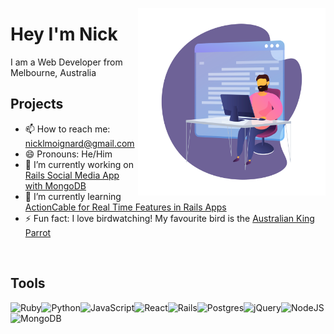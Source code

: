 

<img src="https://github.com/NickMoignard/NickMoignard/blob/main/animated-working-header.svg?raw=true" alt='' width="300" height="300" align='right'></img>
# Hey I'm Nick
I am a Web Developer from Melbourne, Australia

## Projects

- 📫 How to reach me: nicklmoignard@gmail.com
- 😄 Pronouns:  He/Him
- 🔭 I’m currently working on [Rails Social Media App with MongoDB](https://www.github.com/nickmoignard/chat)
- 🌱 I’m currently learning [ActionCable for Real Time Features in Rails Apps](https://guides.rubyonrails.org/action_cable_overview.html)
- ⚡ Fun fact: I love birdwatching! My favourite bird is the [Australian King Parrot](https://en.wikipedia.org/wiki/Australian_king_parrot)

<img src="https://upload.wikimedia.org/wikipedia/commons/4/46/Alisterus_scapularis_-_Brunkerville.jpg" alt='' width='200'></img>

## Tools
<img alt="Ruby" src="https://img.shields.io/badge/ruby-%23CC342D.svg?&style=for-the-badge&logo=ruby&logoColor=white"/><img alt="Python" src="https://img.shields.io/badge/python%20-%2314354C.svg?&style=for-the-badge&logo=python&logoColor=white"/><img alt="JavaScript" src="https://img.shields.io/badge/javascript%20-%23323330.svg?&style=for-the-badge&logo=javascript&logoColor=%23F7DF1E"/><img alt="React" src="https://img.shields.io/badge/react%20-%2320232a.svg?&style=for-the-badge&logo=react&logoColor=%2361DAFB"/><img alt="Rails" src="https://img.shields.io/badge/rails%20-%23CC0000.svg?&style=for-the-badge&logo=ruby-on-rails&logoColor=white"/><img alt="Postgres" src ="https://img.shields.io/badge/postgres-%23316192.svg?&style=for-the-badge&logo=postgresql&logoColor=white"/><img alt="jQuery" src="https://img.shields.io/badge/jquery%20-%230769AD.svg?&style=for-the-badge&logo=jquery&logoColor=white"/><img alt="NodeJS" src="https://img.shields.io/badge/node.js%20-%2343853D.svg?&style=for-the-badge&logo=node.js&logoColor=white"/><img alt="MongoDB" src ="https://img.shields.io/badge/MongoDB-%234ea94b.svg?&style=for-the-badge&logo=mongodb&logoColor=white"/>

